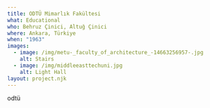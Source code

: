 ```yaml
---
title: ODTÜ Mimarlık Fakültesi
what: Educational
who: Behruz Çinici, Altuğ Çinici
where: Ankara, Türkiye
when: "1963"
images:
  - image: /img/metu-_faculty_of_architecture_-14663256957-.jpg
    alt: Stairs
  - image: /img/middleeasttechuni.jpg
    alt: Light Hall
layout: project.njk
---
```

o﻿dtü
